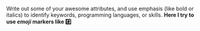 Write out some of your awesome attributes, and use emphasis (like bold or italics) to identify keywords, programming languages, or skills. 
**Here I try to use *emoji* markers like :hash:**
